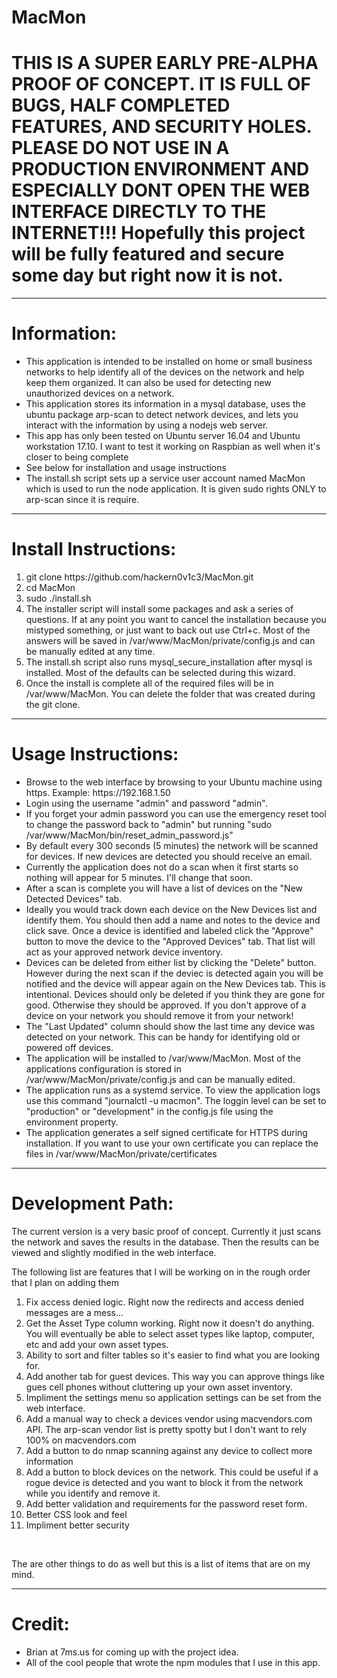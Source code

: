 # MacMon
<h1>THIS IS A SUPER EARLY PRE-ALPHA PROOF OF CONCEPT.  IT IS FULL OF BUGS, HALF COMPLETED FEATURES, AND SECURITY HOLES.  PLEASE DO NOT USE IN A PRODUCTION ENVIRONMENT AND ESPECIALLY DONT OPEN THE WEB INTERFACE DIRECTLY TO THE INTERNET!!!  Hopefully this project will be fully featured and secure some day but right now it is not.</h1>
<hr>

<h1>Information:</h1>
<ul>
  <li>This application is intended to be installed on home or small business networks to help identify all of the devices on the network and help keep them organized.  It can also be used for detecting new unauthorized devices on a network.</li>
  <li>This application stores its information in a mysql database, uses the ubuntu package arp-scan to detect network devices, and lets you interact with the information by using a nodejs web server.</li>
  <li>This app has only been tested on Ubuntu server 16.04 and Ubuntu workstation 17.10.  I want to test it working on Raspbian as well when it's closer to being complete</li>
  <li>See below for installation and usage instructions</li>
  <li>The install.sh script sets up a service user account named MacMon which is used to run the node application.  It is given sudo rights ONLY to arp-scan since it is require.</li>
</ul>
<hr>

<h1>Install Instructions:</h1>
<ol>
  <li>git clone https://github.com/hackern0v1c3/MacMon.git</li>
  <li>cd MacMon</li>
  <li>sudo ./install.sh</li>
  <li>The installer script will install some packages and ask a series of questions.  If at any point you want to cancel the installation because you mistyped something, or just want to back out use Ctrl+c.  Most of the answers will be saved in /var/www/MacMon/private/config.js and can be manually edited at any time.</li>
  <li>The install.sh script also runs mysql_secure_installation after mysql is installed.  Most of the defaults can be selected during this wizard.</li>
  <li>Once the install is complete all of the required files will be in /var/www/MacMon.  You can delete the folder that was created during the git clone.</li>
</ol>
<hr>

<h1>Usage Instructions:</h1>
<ul>
  <li>Browse to the web interface by browsing to your Ubuntu machine using https.  Example: https://192.168.1.50</li>
  <li>Login using the username "admin" and password "admin".</li>
  <li>If you forget your admin password you can use the emergency reset tool to change the password back to "admin" but running "sudo /var/www/MacMon/bin/reset_admin_password.js"</li>
  <li>By default every 300 seconds (5 minutes) the network will be scanned for devices.  If new devices are detected you should receive an email.</li>
  <li>Currently the application does not do a scan when it first starts so nothing will appear for 5 minutes.  I'll change that soon.</li>
  <li>After a scan is complete you will have a list of devices on the "New Detected Devices" tab.</li>
  <li>Ideally you would track down each device on the New Devices list and identify them.  You should then add a name and notes to the device and click save.  Once a device is identified and labeled click the "Approve" button to move the device to the "Approved Devices" tab.  That list will act as your approved network device inventory.</li>
  <li>Devices can be deleted from either list by clicking the "Delete" button.  However during the next scan if the deviec is detected again you will be notified and the device will appear again on the New Devices tab.  This is intentional.  Devices should only be deleted if you think they are gone for good.  Otherwise they should be approved.  If you don't approve of a device on your network you should remove it from your network!</li>
  <li>The "Last Updated" column should show the last time any device was detected on your network.  This can be handy for identifying old or powered off devices.</li>
  <li>The application will be installed to /var/www/MacMon.  Most of the applications configuration is stored in /var/www/MacMon/private/config.js and can be manually edited.</li>
  <li>The application runs as a systemd service.  To view the application logs use this command "journalctl -u macmon".  The loggin level can be set to "production" or "development" in the config.js file using the environment property.</li>
  <li>The application generates a self signed certificate for HTTPS during installation.  If you want to use your own certificate you can replace the files in /var/www/MacMon/private/certificates</li>
</ul>
<hr>

<h1>Development Path:</h1>
<p> The current version is a very basic proof of concept.  Currently it just scans the network and saves the results in the database.  Then the results can be viewed and slightly modified in the web interface.</p>
<p>The following list are features that I will be working on in the rough order that I plan on adding them</p>
<ol>
  <li>Fix access denied logic.  Right now the redirects and access denied messages are a mess...</li>
  <li>Get the Asset Type column working.  Right now it doesn't do anything.  You will eventually be able to select asset types like laptop, computer, etc and add your own asset types.</li>
  <li>Ability to sort and filter tables so it's easier to find what you are looking for.</li>
  <li>Add another tab for guest devices.  This way you can approve things like gues cell phones without cluttering up your own asset inventory.</li>
  <li>Impliment the settings menu so application settings can be set from the web interface.</li>
  <li>Add a manual way to check a devices vendor using macvendors.com API.  The arp-scan vendor list is pretty spotty but I don't want to rely 100% on macvendors.com</li>
  <li>Add a button to do nmap scanning against any device to collect more information</li>
  <li>Add a button to block devices on the network.  This could be useful if a rogue device is detected and you want to block it from the network while you identify and remove it.</li>
  <li>Add better validation and requirements for the password reset form.</li>
  <li>Better CSS look and feel</li>
  <li>Impliment better security</li>
</ol>
<br>
<p>The are other things to do as well but this is a list of items that are on my mind.</p>
<hr>

<h1>Credit:</h1>
<ul>
  <li>Brian at 7ms.us for coming up with the project idea.</li>
  <li>All of the cool people that wrote the npm modules that I use in this app.</li>
